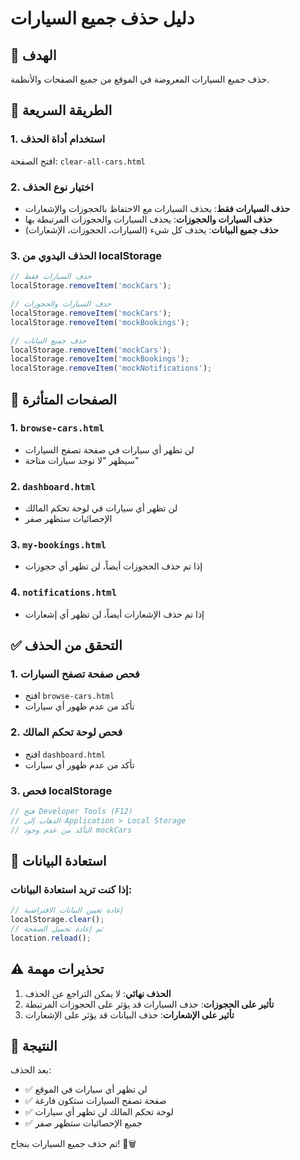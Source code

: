 # دليل حذف جميع السيارات

## 🎯 الهدف
حذف جميع السيارات المعروضة في الموقع من جميع الصفحات والأنظمة.

## 🚀 الطريقة السريعة

### 1. استخدام أداة الحذف
افتح الصفحة: `clear-all-cars.html`

### 2. اختيار نوع الحذف
- **حذف السيارات فقط**: يحذف السيارات مع الاحتفاظ بالحجوزات والإشعارات
- **حذف السيارات والحجوزات**: يحذف السيارات والحجوزات المرتبطة بها
- **حذف جميع البيانات**: يحذف كل شيء (السيارات، الحجوزات، الإشعارات)

### 3. الحذف اليدوي من localStorage
```javascript
// حذف السيارات فقط
localStorage.removeItem('mockCars');

// حذف السيارات والحجوزات
localStorage.removeItem('mockCars');
localStorage.removeItem('mockBookings');

// حذف جميع البيانات
localStorage.removeItem('mockCars');
localStorage.removeItem('mockBookings');
localStorage.removeItem('mockNotifications');
```

## 📁 الصفحات المتأثرة

### 1. `browse-cars.html`
- لن تظهر أي سيارات في صفحة تصفح السيارات
- سيظهر "لا توجد سيارات متاحة"

### 2. `dashboard.html`
- لن تظهر أي سيارات في لوحة تحكم المالك
- الإحصائيات ستظهر صفر

### 3. `my-bookings.html`
- إذا تم حذف الحجوزات أيضاً، لن تظهر أي حجوزات

### 4. `notifications.html`
- إذا تم حذف الإشعارات أيضاً، لن تظهر أي إشعارات

## ✅ التحقق من الحذف

### 1. فحص صفحة تصفح السيارات
- افتح `browse-cars.html`
- تأكد من عدم ظهور أي سيارات

### 2. فحص لوحة تحكم المالك
- افتح `dashboard.html`
- تأكد من عدم ظهور أي سيارات

### 3. فحص localStorage
```javascript
// فتح Developer Tools (F12)
// الذهاب إلى Application > Local Storage
// التأكد من عدم وجود mockCars
```

## 🔄 استعادة البيانات

### إذا كنت تريد استعادة البيانات:
```javascript
// إعادة تعيين البيانات الافتراضية
localStorage.clear();
// ثم إعادة تحميل الصفحة
location.reload();
```

## ⚠️ تحذيرات مهمة

1. **الحذف نهائي**: لا يمكن التراجع عن الحذف
2. **تأثير على الحجوزات**: حذف السيارات قد يؤثر على الحجوزات المرتبطة
3. **تأثير على الإشعارات**: حذف البيانات قد يؤثر على الإشعارات

## 🎉 النتيجة

بعد الحذف:
- ✅ لن تظهر أي سيارات في الموقع
- ✅ صفحة تصفح السيارات ستكون فارغة
- ✅ لوحة تحكم المالك لن تظهر أي سيارات
- ✅ جميع الإحصائيات ستظهر صفر

تم حذف جميع السيارات بنجاح! 🚗🗑️
